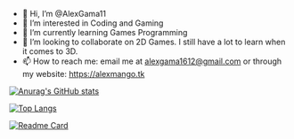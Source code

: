 - 👋 Hi, I’m @AlexGama11
- 👀 I’m interested in Coding and Gaming
- 🌱 I’m currently learning Games Programming
- 💞️ I’m looking to collaborate on 2D Games. I still have a lot to learn when it comes to 3D.
- 📫 How to reach me: email me at alexgama1612@gmail.com or through my website: https://alexmango.tk

[![Anurag's GitHub stats](https://github-readme-stats.vercel.app/api?username=alexgama11&count_private=true&show_icons=true&theme=transparent)](https://github.com/anuraghazra/github-readme-stats)

[![Top Langs](https://github-readme-stats.vercel.app/api/top-langs/?username=alexgama11&layout=compact&theme=transparent)](https://github.com/anuraghazra/github-readme-stats)

[![Readme Card](https://github-readme-stats.vercel.app/api/pin/?username=alexgama11&repo=secret-santa-sorter&theme=transparent)](https://github.com/anuraghazra/github-readme-stats)

<!---
AlexGama11/AlexGama11 is a ✨ special ✨ repository because its `README.md` (this file) appears on your GitHub profile.
You can click the Preview link to take a look at your changes.
--->
